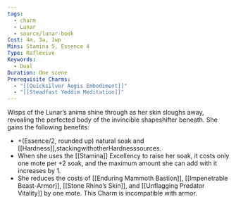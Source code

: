 ```yaml
---
tags:
  - charm
  - Lunar
  - source/lunar-book
Cost: 4m, 3a, 1wp
Mins: Stamina 5, Essence 4
Type: Reflexive
Keywords:
  - Dual
Duration: One scene
Prerequisite Charms:
  - "[[Quicksilver Aegis Embodiment]]"
  - "[[Steadfast Yeddim Meditation]]"
---
```

Wisps of the Lunar’s anima shine through as her skin sloughs away, revealing the perfected body of the invincible shapeshifter beneath. She gains the following benefits: 
-  +(Essence/2, rounded up) natural soak and [[Hardness]],stackingwithotherHardnesssources. 
-  When she uses the [[Stamina]] Excellency to raise her soak, it costs only one mote per +2 soak, and the maximum amount she can add with it increases by 1. 
-  She reduces the costs of [[Enduring Mammoth Bastion]], [[Impenetrable Beast-Armor]], [[Stone Rhino’s Skin]], and [[Unflagging Predator Vitality]] by one mote. 
This Charm is incompatible with armor.